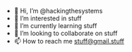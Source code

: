 - 👋 Hi, I’m @hackingthesystems
- 👀 I’m interested in stuff
- 🌱 I’m currently learning stuff
- 💞️ I’m looking to collaborate on stuff
- 📫 How to reach me stuff@gmail.stuff

<!---
hackingthesystems/hackingthesystems is a ✨ special ✨ repository because its `README.md` (this file) appears on your GitHub profile.
You can click the Preview link to take a look at your changes.
--->

